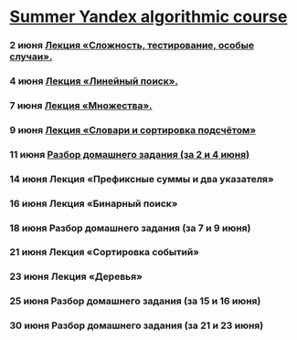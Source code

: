 # [Summer Yandex algorithmic course](https://yandex.ru/yaintern/algorithm-training)
 
### 2 июня 	[Лекция «Сложность, тестирование, особые случаи».](https://youtu.be/QLhqYNsPIVo) 

### 4 июня 	[Лекция «Линейный поиск».](https://youtu.be/SKwB41FrGgU)

### 7 июня 	[Лекция «Множества».](https://youtu.be/PUpmV2ieIHA)
### 9 июня 	[Лекция «Словари и сортировка подсчётом»](https://www.youtube.com/watch?v=Nb5mW1yWVSs)

### 11 июня 	[Разбор домашнего задания (за 2 и 4 июня)](https://youtu.be/mdJdB7On4AM)
### 14 июня 	Лекция «Префиксные суммы и два указателя»

### 16 июня 	Лекция «Бинарный поиск»

### 18 июня 	Разбор домашнего задания (за 7 и 9 июня)

### 21 июня 	Лекция «Сортировка событий»
### 23 июня 	Лекция «Деревья»

### 25 июня 	Разбор домашнего задания (за 15 и 16 июня)

### 30 июня 	Разбор домашнего задания (за 21 и 23 июня)
